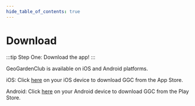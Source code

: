 ```yaml
---
hide_table_of_contents: true
---
```


# Download

:::tip Step One: Download the app!
:::

GeoGardenClub is available on iOS and Android platforms. 

iOS: Click [here](https://apps.apple.com/us/app/geogardenclub/id6478464910?itscg=30200&itsct=apps_box_badge&mttnsubad=6478464910) on your iOS device to download GGC from the App Store.

Android: Click [here](https://play.google.com/store/apps/details?id=com.geogardenclub.ggc_app) on your Android device to download GGC from the Play Store.
